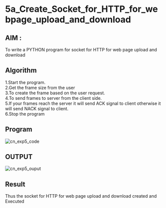 # 5a_Create_Socket_for_HTTP_for_webpage_upload_and_download
## AIM :
To write a PYTHON program for socket for HTTP for web page upload and download
## Algorithm

1.Start the program.
<BR>
2.Get the frame size from the user
<BR>
3.To create the frame based on the user request.
<BR>
4.To send frames to server from the client side.
<BR>
5.If your frames reach the server it will send ACK signal to client otherwise it will send NACK signal to client.
<BR>
6.Stop the program
<BR>
## Program 

![cn_exp5_code](https://github.com/user-attachments/assets/de40ab9b-fed0-4b94-bed0-18fcc3708e1d)

## OUTPUT

![cn_exp5_ouput](https://github.com/user-attachments/assets/cbec4b5e-8432-4202-9de5-be541541ae7e)

## Result
Thus the socket for HTTP for web page upload and download created and Executed
